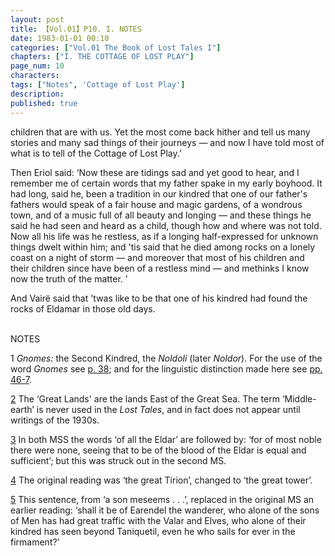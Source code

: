 ```yaml
---
layout: post
title: 【Vol.01】P10. I. NOTES
date: 1983-01-01 00:10
categories: ["Vol.01 The Book of Lost Tales I"]
chapters: ["I. THE COTTAGE OF LOST PLAY"]
page_num: 10
characters: 
tags: ["Notes", 'Cottage of Lost Play']
description: 
published: true
---
```


<p style="text-indent: 0;">
children that are with us. Yet the most come back hither and tell us many stories and many sad things of their journeys — and now I have told most of what is to tell of the Cottage of Lost Play.’
</p>

Then Eriol said: ‘Now these are tidings sad and yet good to hear, and I remember me of certain words that my father spake in my early boyhood. It had long, said he, been a tradition in our kindred that one of our father's fathers would speak of a fair house and magic gardens, of a wondrous town, and of a music full of all beauty and longing — and these things he said he had seen and heard as a child, though how and where was not told. Now all his life was he restless, as if a longing half-expressed for unknown things dwelt within him; and 'tis said that he died among rocks on a lonely coast on a night of storm — and moreover that most of his children and their children since have been of a restless mind — and methinks I know now the truth of the matter. ’

And Vairë said that 'twas like to be that one of his kindred had found the rocks of Eldamar in those old days.

<br>
NOTES

1   <I>Gnomes:</I> the Second Kindred, the <I>Noldoli</I> (later <I>Noldor</I>). For the use of the word <I>Gnomes</I> see [p. 38]({{site.baseurl}}/vol01-p38); and for the linguistic distinction made here see [pp. 46-7](MiddleEarth/vol01-p46).

[2]({{site.baseurl}}/vol01-p3)  The ‘Great Lands' are the lands East of the Great Sea. The term ‘Middle-earth’ is never used in the <I>Lost Tales</I>, and in fact does not appear until writings of the 1930s.

[3]({{site.baseurl}}/vol01-p5)  In both MSS the words ‘of all the Eldar’ are followed by: ‘for of most noble there were none, seeing that to be of the blood of the Eldar is equal and sufficient’; but this was struck out in the second MS.

[4]({{site.baseurl}}/vol01-p5)  The original reading was ‘the great Tirion’, changed to ‘the great tower’.

[5]({{site.baseurl}}/vol01-p7) This sentence, from ‘a son meseems . . .’, replaced in the original MS an earlier reading: ‘shall it be of Earendel the wanderer, who alone of the sons of Men has had great traffic with the Valar and Elves, who alone of their kindred has seen beyond Taniquetil, even he who sails for ever in the firmament?’

